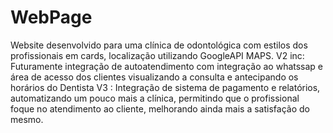 # WebPage
Website desenvolvido para uma clínica de odontológica com estilos dos profissionais em cards, localização utilizando GoogleAPI MAPS.
V2 inc: Futuramente integração de autoatendimento com integração ao whatssap e área de acesso dos clientes visualizando a consulta e antecipando os horários do Dentista
V3 : Integração de sistema de pagamento e relatórios, automatizando um pouco mais a clínica, permitindo que o profissional foque no atendimento ao cliente,
melhorando ainda mais a satisfação do mesmo.
